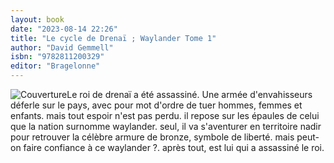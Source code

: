 ```yaml
---
layout: book
date: "2023-08-14 22:26"
title: "Le cycle de Drenaï ; Waylander Tome 1"
author: "David Gemmell"
isbn: "9782811200329"
editor: "Bragelonne"
---
```

![Couverture](/img/9782811200329.jpg)Le roi de drenaï a été assassiné.
 Une armée d'envahisseurs déferle sur le pays, avec pour mot d'ordre de tuer hommes, femmes et enfants.  mais tout espoir n'est pas perdu.  il repose sur les épaules de celui que la nation surnomme waylander.  seul, il va s'aventurer en territoire nadir pour retrouver la célèbre armure de bronze, symbole de liberté.  mais peut-on faire confiance à ce waylander ?.  après tout, est lui qui a assassiné le roi.
